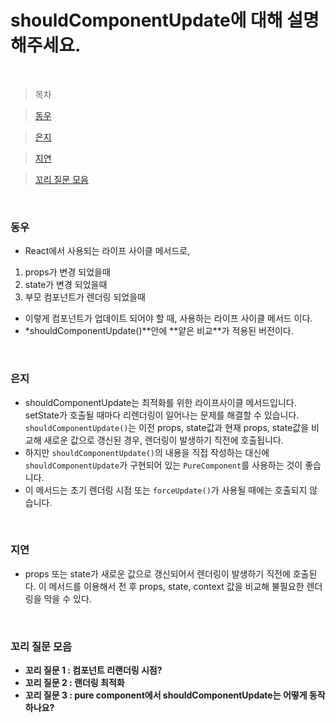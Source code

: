 # shouldComponentUpdate에 대해 설명해주세요.

<br />

> 목차

> [동우](#동우)

> [은지](#은지)

> [지연](#지연)

> [꼬리 질문 모음](#꼬리-질문-모음)

<br />

### 동우

- React에서 사용되는 라이프 사이클 메서드로,

1. props가 변경 되었을때
2. state가 변경 되었을때
3. 부모 컴포넌트가 렌더링 되었을때

- 이렇게 컴포넌트가 업데이트 되어야 할 때, 사용하는 라이프 사이클 메서드 이다.
- \*shouldComponentUpdate()**안에 **얕은 비교\*\*가 적용된 버전이다.

<br />

### 은지

- shouldComponentUpdate는 최적화를 위한 라이프사이클 메서드입니다.
  setState가 호출될 때마다 리렌더링이 일어나는 문제를 해결할 수 있습니다. `shouldComponentUpdate()`는 이전 props, state값과 현재 props, state값을 비교해 새로운 값으로 갱신된 경우, 렌더링이 발생하기 직전에 호출됩니다.
- 하지만 `shouldComponentUpdate()`의 내용을 직접 작성하는 대신에 `shouldComponentUpdate`가 구현되어 있는 `PureComponent`를 사용하는 것이 좋습니다.
- 이 메서드는 초기 렌더링 시점 또는 `forceUpdate()`가 사용될 때에는 호출되지 않습니다.

<br />

### 지연

- props 또는 state가 새로운 값으로 갱신되어서 렌더링이 발생하기 직전에 호출된다. 이 메서드를 이용해서 전 후 props, state, context 값을 비교해 불필요한 렌더링을 막을 수 있다.

<br />

### 꼬리 질문 모음

- **꼬리 질문 1 : 컴포넌트 리랜더링 시점?**
- **꼬리 질문 2 : 랜더링 최적화**
- **꼬리 질문 3 : pure component에서 shouldComponentUpdate는 어떻게 동작하나요?**
